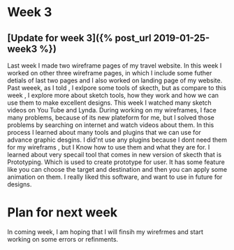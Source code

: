 # Week 3
## [Update for week 3]({% post_url 2019-01-25-week3 %})
Last week I made two wireframe pages of my travel website. In this week I worked on other three wireframe pages, in which I include some futher detials of last two pages and I also worked on landing page of my website. Past weeek, as I told , I exlpore some tools of skecth, but as compare to this week , I explore more about sketch tools, how they work and how we can use them to make excellent designs. This week I watched many sketch videos on You Tube and Lynda. During working on my wireframes, I face many problems, because of its new plateform for me, but I solved those problems by searching on internet and watch videos about them. In this process I learned about many tools and plugins that we can use for advance graphic desgins. I did'nt use any plugins because I dont need them for my wireframs , but I Know how to use them and what they are for. I learned about very specail tool that comes in new version of skecth that is Prototyping. Which is used to create prototype for user. It has some feature like you can choose the target and destination and then you can apply some animation on them. I really liked this software, and want to use in future for designs.

# Plan for next week 
In coming week, I am hoping that I will finsih my wirefrmes and start working on some errors or refinments.
